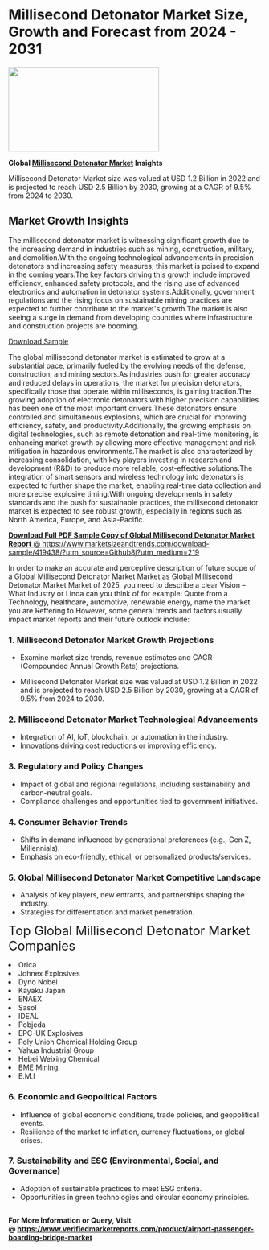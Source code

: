 <H1>Millisecond Detonator Market Size, Growth and Forecast from 2024 - 2031</H1><img class="aligncenter size-medium wp-image-584254" src="https://thirdeyenews.in/wp-content/uploads/2024/09/Global-Market-Research-300x168.jpeg" alt="" width="300" height="168" /><p><strong>Global&nbsp;<a href="https://www.marketsizeandtrends.com/download-sample/419438/?utm_source=Github8j?utm_medium=219">Millisecond Detonator Market</a> Insights</strong></p><p>Millisecond Detonator Market size was valued at USD 1.2 Billion in 2022 and is projected to reach USD 2.5 Billion by 2030, growing at a CAGR of 9.5% from 2024 to 2030.</p><p><h2>Market Growth Insights</h2> <p>The millisecond detonator market is witnessing significant growth due to the increasing demand in industries such as mining, construction, military, and demolition.With the ongoing technological advancements in precision detonators and increasing safety measures, this market is poised to expand in the coming years.The key factors driving this growth include improved efficiency, enhanced safety protocols, and the rising use of advanced electronics and automation in detonator systems.Additionally, government regulations and the rising focus on sustainable mining practices are expected to further contribute to the market's growth.The market is also seeing a surge in demand from developing countries where infrastructure and construction projects are booming.</p> <p><a href="#">Download Sample</a></p> <p>The global millisecond detonator market is estimated to grow at a substantial pace, primarily fueled by the evolving needs of the defense, construction, and mining sectors.As industries push for greater accuracy and reduced delays in operations, the market for precision detonators, specifically those that operate within milliseconds, is gaining traction.The growing adoption of electronic detonators with higher precision capabilities has been one of the most important drivers.These detonators ensure controlled and simultaneous explosions, which are crucial for improving efficiency, safety, and productivity.Additionally, the growing emphasis on digital technologies, such as remote detonation and real-time monitoring, is enhancing market growth by allowing more effective management and risk mitigation in hazardous environments.The market is also characterized by increasing consolidation, with key players investing in research and development (R&D) to produce more reliable, cost-effective solutions.The integration of smart sensors and wireless technology into detonators is expected to further shape the market, enabling real-time data collection and more precise explosive timing.With ongoing developments in safety standards and the push for sustainable practices, the millisecond detonator market is expected to see robust growth, especially in regions such as North America, Europe, and Asia-Pacific.<p><a href="#"></p><p><span class=""><strong>Download Full PDF Sample Copy of Global Millisecond Detonator Market Report</strong> @ <a href="https://www.marketsizeandtrends.com/download-sample/419438/?utm_source=Github8j?utm_medium=219" target="_blank">https://www.marketsizeandtrends.com/download-sample/419438/?utm_source=Github8j?utm_medium=219</a></span></p><p>In order to make an accurate and perceptive description of future scope of a Global&nbsp;Millisecond Detonator Market Market as Global&nbsp;Millisecond Detonator Market Market of 2025, you need to describe a clear Vision &ndash; What Industry or Linda can you think of for example: Quote from a Technology, healthcare, automotive, renewable energy, name the market you are Reffering to.However, some general trends and factors usually impact market reports and their future outlook include:</p><h3>1.&nbsp;<strong>Millisecond Detonator Market Growth Projections</strong></h3><ul><li>Examine market size trends, revenue estimates and CAGR (Compounded Annual Growth Rate) projections.</li><li><p>Millisecond Detonator Market size was valued at USD 1.2 Billion in 2022 and is projected to reach USD 2.5 Billion by 2030, growing at a CAGR of 9.5% from 2024 to 2030.</p></li></ul><h3>2.&nbsp;<strong>Millisecond Detonator Market Technological Advancements</strong></h3><ul><li>Integration of AI, IoT, blockchain, or automation in the industry.</li><li>Innovations driving cost reductions or improving efficiency.</li></ul><h3>3.&nbsp;<strong>Regulatory and Policy Changes</strong></h3><ul><li>Impact of global and regional regulations, including sustainability and carbon-neutral goals.</li><li>Compliance challenges and opportunities tied to government initiatives.</li></ul><h3>4.&nbsp;<strong>Consumer Behavior Trends</strong></h3><ul><li>Shifts in demand influenced by generational preferences (e.g., Gen Z, Millennials).</li><li>Emphasis on eco-friendly, ethical, or personalized products/services.</li></ul><h3>5.&nbsp;<strong>Global Millisecond Detonator Market Competitive Landscape</strong></h3><ul><li>Analysis of key players, new entrants, and partnerships shaping the industry.</li><li>Strategies for differentiation and market penetration.</li></ul><p data-pm-slice="1 1 []"><span style="color: inherit; font-family: inherit; font-size: 25px;">Top Global Millisecond Detonator Market Companies</span></p><div class="" data-test-id=""><p><li>Orica</li><li> Johnex Explosives</li><li> Dyno Nobel</li><li> Kayaku Japan</li><li> ENAEX</li><li> Sasol</li><li> IDEAL</li><li> Pobjeda</li><li> EPC-UK Explosives</li><li> Poly Union Chemical Holding Group</li><li> Yahua Industrial Group</li><li> Hebei Weixing Chemical</li><li> BME Mining</li><li> E.M.I</li></p></div><h3>6.&nbsp;<strong>Economic and Geopolitical Factors</strong></h3><ul><li>Influence of global economic conditions, trade policies, and geopolitical events.</li><li>Resilience of the market to inflation, currency fluctuations, or global crises.</li></ul><h3>7.&nbsp;<strong>Sustainability and ESG (Environmental, Social, and Governance)</strong></h3><ul><li>Adoption of sustainable practices to meet ESG criteria.</li><li>Opportunities in green technologies and circular economy principles.</li></ul><h2><strong style="font-size: 14px;">For More Information or Query, Visit @&nbsp;</strong><a style="background-color: #ffffff; font-size: 14px;" href="https://www.marketsizeandtrends.com/report/millisecond-detonator-market/" target="_blank">https://www.verifiedmarketreports.com/product/airport-passenger-boarding-bridge-market</a></h2>